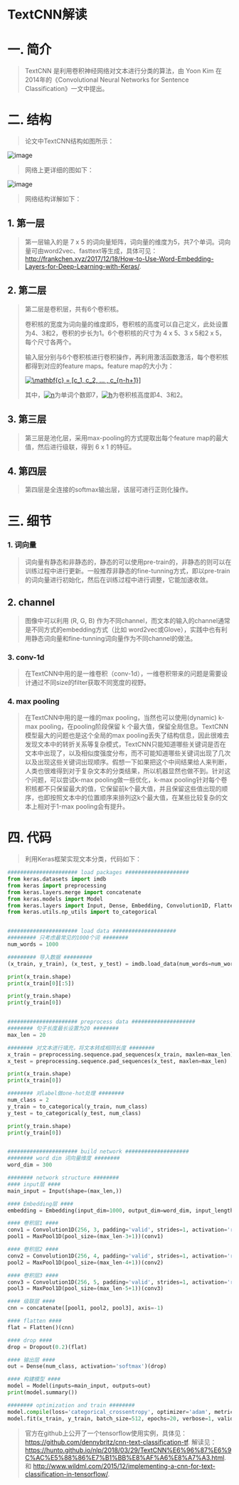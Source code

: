 TextCNN解读
===========

# 一. 简介

> TextCNN 是利用卷积神经网络对文本进行分类的算法，由 Yoon Kim 在2014年的《Convolutional Neural Networks for Sentence Classification》一文中提出。

# 二. 结构

> 论文中TextCNN结构如图所示：

![image](https://github.com/ShaoQiBNU/TextCNN/blob/master/image/1.png)

> 网络上更详细的图如下：

![image](https://github.com/ShaoQiBNU/TextCNN/blob/master/image/2.png)

> 网络结构详解如下：

## 1. 第一层

> 第一层输入的是 7 x 5 的词向量矩阵，词向量的维度为5，共7个单词。词向量可由word2vec、fasttext等生成，具体可见： http://frankchen.xyz/2017/12/18/How-to-Use-Word-Embedding-Layers-for-Deep-Learning-with-Keras/.

## 2. 第二层

> 第二层是卷积层，共有6个卷积核。
>
> 卷积核的宽度为词向量的维度即5，卷积核的高度可以自己定义，此处设置为4、3和2，卷积的步长为1。6个卷积核的尺寸为 4 x 5、3 x 5和2 x 5，每个尺寸各两个。
>
> 输入层分别与6个卷积核进行卷积操作，再利用激活函数激活，每个卷积核都得到对应的feature maps。feature map的大小为：
>
> <a href="https://www.codecogs.com/eqnedit.php?latex=\mathbf{c}&space;=&space;[c_1,&space;c_2,&space;...&space;,&space;c_{n-h&plus;1}]" target="_blank"><img src="https://latex.codecogs.com/svg.latex?\mathbf{c}&space;=&space;[c_1,&space;c_2,&space;...&space;,&space;c_{n-h&plus;1}]" title="\mathbf{c} = [c_1, c_2, ... , c_{n-h+1}]" /></a>
>
> 其中，<a href="https://www.codecogs.com/eqnedit.php?latex=n" target="_blank"><img src="https://latex.codecogs.com/svg.latex?n" title="n" /></a>为单词个数即7，<a href="https://www.codecogs.com/eqnedit.php?latex=h" target="_blank"><img src="https://latex.codecogs.com/svg.latex?h" title="h" /></a>为卷积核高度即4、3和2。

## 3. 第三层

> 第三层是池化层，采用max-pooling的方式提取出每个feature map的最大值，然后进行级联，得到 6 x 1 的特征。

## 4. 第四层

> 第四层是全连接的softmax输出层，该层可进行正则化操作。

# 三. 细节

### 1. 词向量

> 词向量有静态和非静态的，静态的可以使用pre-train的，非静态的则可以在训练过程中进行更新。一般推荐非静态的fine-tunning方式，即以pre-train的词向量进行初始化，然后在训练过程中进行调整，它能加速收敛。

## 2. channel

> 图像中可以利用 (R, G, B) 作为不同channel，而文本的输入的channel通常是不同方式的embedding方式（比如 word2vec或Glove），实践中也有利用静态词向量和fine-tunning词向量作为不同channel的做法。

### 3. conv-1d

> 在TextCNN中用的是一维卷积（conv-1d），一维卷积带来的问题是需要设计通过不同size的filter获取不同宽度的视野。

### 4. max pooling

> 在TextCNN中用的是一维的max pooling，当然也可以使用(dynamic) k-max pooling，在pooling阶段保留 k 个最大值，保留全局信息。TextCNN模型最大的问题也是这个全局的max pooling丢失了结构信息，因此很难去发现文本中的转折关系等复杂模式，TextCNN只能知道哪些关键词是否在文本中出现了，以及相似度强度分布，而不可能知道哪些关键词出现了几次以及出现这些关键词出现顺序。假想一下如果把这个中间结果给人来判断，人类也很难得到对于复杂文本的分类结果，所以机器显然也做不到。针对这个问题，可以尝试k-max pooling做一些优化，k-max pooling针对每个卷积核都不只保留最大的值，它保留前k个最大值，并且保留这些值出现的顺序，也即按照文本中的位置顺序来排列这k个最大值，在某些比较复杂的文本上相对于1-max pooling会有提升。

# 四. 代码

> 利用Keras框架实现文本分类，代码如下：

```python
###################### load packages ####################
from keras.datasets import imdb
from keras import preprocessing
from keras.layers.merge import concatenate
from keras.models import Model
from keras.layers import Input, Dense, Embedding, Convolution1D, Flatten, Dropout, MaxPool1D
from keras.utils.np_utils import to_categorical


###################### load data ####################
######### 只考虑最常见的1000个词 ########
num_words = 1000

######### 导入数据 #########
(x_train, y_train), (x_test, y_test) = imdb.load_data(num_words=num_words)

print(x_train.shape)
print(x_train[0][:5])

print(y_train.shape)
print(y_train[0])


###################### preprocess data ####################
######## 句子长度最长设置为20 ########
max_len = 20

######## 对文本进行填充，将文本转成相同长度 ########
x_train = preprocessing.sequence.pad_sequences(x_train, maxlen=max_len)
x_test = preprocessing.sequence.pad_sequences(x_test, maxlen=max_len)

print(x_train.shape)
print(x_train[0])

######## 对label做one-hot处理 ########
num_class = 2
y_train = to_categorical(y_train, num_class)
y_test = to_categorical(y_test, num_class)

print(y_train.shape)
print(y_train[0])


###################### build network ####################
######## word dim 词向量维度 ########
word_dim = 300

######## network structure ########
#### input层 ####
main_input = Input(shape=(max_len,))

#### Embedding层 ####
embedding = Embedding(input_dim=1000, output_dim=word_dim, input_length=max_len)(main_input)

#### 卷积层1 ####
conv1 = Convolution1D(256, 3, padding='valid', strides=1, activation='relu')(embedding)
pool1 = MaxPool1D(pool_size=(max_len-3+1))(conv1)

#### 卷积层2 ####
conv2 = Convolution1D(256, 4, padding='valid', strides=1, activation='relu')(embedding)
pool2 = MaxPool1D(pool_size=(max_len-4+1))(conv2)

#### 卷积层3 ####
conv3 = Convolution1D(256, 5, padding='valid', strides=1, activation='relu')(embedding)
pool3 = MaxPool1D(pool_size=(max_len-5+1))(conv3)

#### 级联层 ####
cnn = concatenate([pool1, pool2, pool3], axis=-1)

#### flatten ####
flat = Flatten()(cnn)

#### drop ####
drop = Dropout(0.2)(flat)

#### 输出层 ####
out = Dense(num_class, activation='softmax')(drop)

#### 构建模型 ####
model = Model(inputs=main_input, outputs=out)
print(model.summary())

######## optimization and train ########
model.compile(loss='categorical_crossentropy', optimizer='adam', metrics=['acc'])
model.fit(x_train, y_train, batch_size=512, epochs=20, verbose=1, validation_data=(x_test, y_test))
```

> 官方在github上公开了一个tensorflow使用实例，具体见：https://github.com/dennybritz/cnn-text-classification-tf. 解读见：https://hunto.github.io/nlp/2018/03/29/TextCNN%E6%96%87%E6%9C%AC%E5%88%86%E7%B1%BB%E8%AF%A6%E8%A7%A3.html. 和 http://www.wildml.com/2015/12/implementing-a-cnn-for-text-classification-in-tensorflow/.



